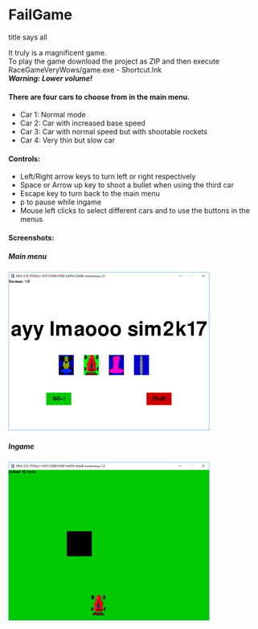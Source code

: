 # FailGame
title says all

It truly is a magnificent game.  
To play the game download the project as ZIP and then execute RaceGameVeryWows/game.exe - Shortcut.lnk  
**_Warning: Lower volume!_**

#### There are four cars to choose from in the main menu.
- Car 1: Normal mode
- Car 2: Car with increased base speed
- Car 3: Car with normal speed but with shootable rockets
- Car 4: Very thin but slow car

#### Controls:
- Left/Right arrow keys to turn left or right respectively
- Space or Arrow up key to shoot a bullet when using the third car
- Escape key to turn back to the main menu
- p to pause while ingame
- Mouse left clicks to select different cars and to use the buttons in the menus


#### Screenshots:

##### Main menu  
![alt text](https://github.com/pieterjaninfo/FailGame/raw/master/screenshots/mainmenu.png "Main menu snapshot")

##### Ingame  
![alt text](https://github.com/pieterjaninfo/FailGame/raw/master/screenshots/ingame.png "Ingame snapshot")
